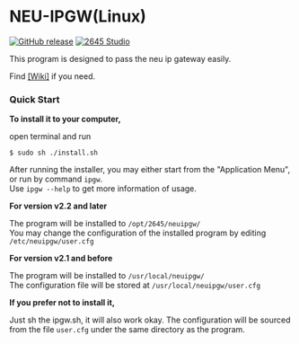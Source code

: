 NEU-IPGW(Linux)
=

[![GitHub release](https://img.shields.io/github/release/2645Corp/neuipgw_linux.svg?maxAge=2592000)](https://github.com/2645Corp/neuipgw_linux/releases)
[![2645 Studio](https://img.shields.io/badge/Powered%20by-2645%20Studio-yellowgreen.svg)](http://www.cool2645.com/)

This program is designed to pass the neu ip gateway easily.

Find [[Wiki]](https://github.com/2645Corp/neu-ipgw_linux/wiki) if you need.

### Quick Start

**To install it to your computer,**

open terminal and run

`$ sudo sh ./install.sh`

After running the installer, you may either start from the "Application Menu", or run by command `ipgw`. <br>
Use `ipgw --help` to get more information of usage. <br>

**For version v2.2 and later**

The program will be installed to `/opt/2645/neuipgw/` <br>
You may change the configuration of the installed program by editing `/etc/neuipgw/user.cfg`

**For version v2.1 and before**

The program will be installed to `/usr/local/neuipgw/` <br>
The configuration file will be stored at `/usr/local/neuipgw/user.cfg`

**If you prefer not to install it,**

Just sh the ipgw.sh, it will also work okay. The configuration will be sourced from the file `user.cfg` under the same directory as the program.
